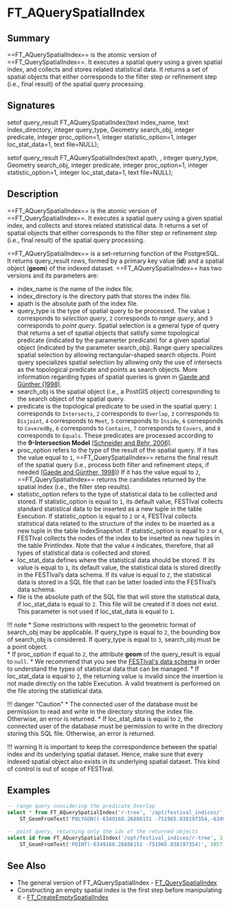 # FT_AQuerySpatialIndex

## Summary

==FT_AQuerySpatialIndex== is the atomic version of ==FT_QuerySpatialIndex==. It executes a spatial query using a given spatial index, and collects and stores related statistical data. It returns a set of spatial objects that either corresponds to the filter step or refinement step (i.e., final result) of the spatial query processing.


## Signatures

setof <span class="param">query_result</span> <span class="function">FT_AQuerySpatialIndex</span>(text <span class="param">index_name</span>, text <span class="param">index_directory</span>, integer <span class="param">query_type</span>, Geometry <span class="param">search_obj</span>, integer <span class="param">predicate</span>, integer <span class="param">proc_option=1</span>, integer <span class="param">statistic_option=1</span>, integer <span class="param">loc_stat_data=1</span>, text <span class="param">file=NULL</span>);

setof <span class="param">query_result</span> <span class="function">FT_AQuerySpatialIndex</span>(text <span class="param">apath</span>, , integer <span class="param">query_type</span>, Geometry <span class="param">search_obj</span>, integer <span class="param">predicate</span>, integer <span class="param">proc_option=1</span>, integer <span class="param">statistic_option=1</span>, integer <span class="param">loc_stat_data=1</span>, text <span class="param">file=NULL</span>);

## Description

==FT_AQuerySpatialIndex== is the atomic version of ==FT_QuerySpatialIndex==. It executes a spatial query using a given spatial index, and collects and stores related statistical data. It returns a set of spatial objects that either corresponds to the filter step or refinement step (i.e., final result) of the spatial query processing.

==FT_AQuerySpatialIndex== is a set-returning function of the PostgreSQL. It returns <span class="param">query_result</span> rows, formed by a primary key value (**id**) and a spatial object (**geom**) of the indexed dataset. ==FT_AQuerySpatialIndex== has two versions and its parameters are:

* <span class="param">index_name</span> is the name of the index file.
* <span class="param">index_directory</span> is the directory path that stores the index file.
* <span class="param">apath</span> is the absolute path of the index file.
* <span class="param">query_type</span> is the type of spatial query to be processed. The value ``1`` corresponds to *selection query*, ``2`` corresponds to *range query*, and ``3`` corresponds to *point query*. Spatial selection is a general type of query that returns a set of spatial objects that satisfy some topological predicate (indicated by the paramerter <span class="param">predicate</span>) for a given spatial object (indicated by the parameter <span class="param">search_obj</span>). Range query specializes spatial selection by allowing rectangular-shaped search objects. Point query specializes spatial selection by allowing only the use of intersects as the topological predicate and points as search objects. More information regarding types of spatial queries is given in [Gaede and G&uuml;nther (1998)](#fn:1).
* <span class="param">search_obj</span> is the spatial object (i.e., a PostGIS object) corresponding to the search object of the spatial query.
* <span class="param">predicate</span> is the topological predicate to be used in the spatial query: ``1`` corresponds to ``Intersects``, ``2`` corresponds to ``Overlap``, ``3`` corresponds to ``Disjoint``, ``4`` corresponds to ``Meet``, ``5`` corresponds to ``Inside``, ``6`` corresponds to ``CoveredBy``, ``6`` corresponds to ``Contains``, ``7`` corresponds to ``Covers``, and ``8`` corresponds to ``Equals``. These predicates are processed according to the **9-Intersection Model** [(Schneider and Behr, 2006)](#fn:2).
* <span class="param">proc_option</span> refers to the type of the result of the spatial query. If it has the value equal to ``1``, ==FT_QuerySpatialIndex== returns the final result of the spatial query (i.e., process both filter and refinement steps, if needed [(Gaede and G&uuml;nther, 1998)](#fn:1)) If it has the value equal to ``2``, ==FT_QuerySpatialIndex== returns the candidates returned by the spatial index (i.e., the filter step results).
* <span class="param">statistic_option</span> refers to the type of statistical data to be collected and stored. If <span class="param">statistic_option</span> is equal to ``1``, its default value, FESTIval collects standard statistical data to be inserted as a new tuple in the table Execution. If <span class="param">statistic_option</span> is equal to ``2`` or ``4``, FESTIval collects statistical data related to the structure of the index to be inserted as a new tuple in the table IndexSnapshot. If <span class="param">statistic_option</span> is equal to ``3`` or ``4``, FESTIval collects the nodes of the index to be inserted as new tuples in the table PrintIndex. Note that the value ``4`` indicates, therefore, that all types of statistical data is collected and stored.
* <span class="param">loc_stat_data</span> defines where the statistical data should be stored. If its value is equal to ``1``, its default value, the statistical data is stored directly in the FESTIval’s data schema. If its value is equal to ``2``, the statistical data is stored in a SQL file that can be latter loaded into the FESTIval’s data schema.
* <span class="param">file</span> is the absolute path of the SQL file that will store the statistical data, if <span class="param">loc_stat_data</span> is equal to ``2``. This file will be created if it does not exist. This parameter is not used if <span class="param">loc_stat_data</span> is equal to ``1``.

[^1]: 
	V. Gaede, O. G&uuml;nther, Multidimensional access methods, ACM Computing Surveys 30 (2) (1998) 170–231.

[^2]: 
	M. Schneider, T. Behr, Topological relationships between complex spatial objects, ACM Transactions on Database Systems 31 (1) (2006) 39–81.

!!! note
	* Some restrictions with respect to the geometric format of <span class="param">search_obj</span> may be applicable. If <span class="param">query_type</span> is equal to ``2``, the bounding box of <span class="param">search_obj</span> is considered. If <span class="param">query_type</span> is equal to ``3``, <span class="param">search_obj</span> must be a point object.  
	* If <span class="param">proc_option</span> if equal to ``2``, the attribute **geom** of the <span class="param">query_result</span> is equal to ``null``.
	* We recommend that you see the [FESTIval's data schema](../../data_schema/overview) in order to understand the types of statistical data that can be managed.
	* If <span class="param">loc_stat_data</span> is equal to ``2``, the returning value is invalid since the insertion is not made directly on the table Execution. A valid treatment is performed on the file storing the statistical data.


!!! danger "Caution"
	 * The connected user of the database must be permission to read and write in the directory storing the index file. Otherwise, an error is returned.
	 * If <span class="param">loc_stat_data</span> is equal to ``2``, the connected user of the database must be permission to write in the directory storing this SQL file. Otherwise, an error is returned.

!!! warning
	It is important to keep the correspondence between the spatial index and its underlying spatial dataset. Hence, make sure that every indexed spatial object also exists in its underlying spatial dataset. This kind of control is out of scope of FESTIval.

## Examples

``` SQL
-- range query considering the predicate Overlap
select * from FT_AQuerySpatialIndex('r-tree', '/opt/festival_indices/', 2, 
	ST_GeomFromText('POLYGON((-6349160.26886151 -751965.038197354,-6349160.26886151 -606557.85245731,-6211936.96741955 -606557.85245731,-6211936.96741955 -751965.038197354,-6349160.26886151 -751965.038197354))', 3857), 2);

-- point query, returning only the ids of the returned objects
select id from FT_AQuerySpatialIndex('/opt/festival_indices/r-tree', 3, 
	ST_GeomFromText('POINT(-6349160.26886151 -751965.038197354)', 3857), 1, 1, 2, '/opt/statistical_data.sql');
```

## See Also

* The general version of FT_AQuerySpatialIndex - [FT_QuerySpatialIndex](../ft_queryspatialindex)
* Constructing an empty spatial index is the first step before manipulating it - [FT_CreateEmptySpatialIndex](../ft_createemptyspatialindex)